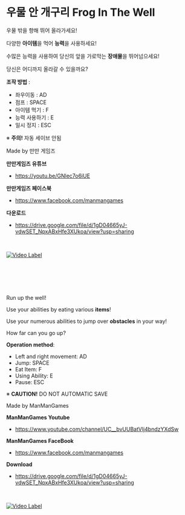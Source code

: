 # 우물 안 개구리 Frog In The Well

우물 밖을 향해 뛰어 올라가세요!

다양한 <b>아이템</b>을 먹어 <b>능력</b>을 사용하세요!

수많은 능력을 사용하여 당신의 앞을 가로막는 <b>장애물</b>을 뛰어넘으세요!

당신은 어디까지 올라갈 수 있을까요?

<b>조작 방법</b> :
  - 좌우이동 : AD
  - 점프 : SPACE
  - 아이템 먹기 : F
  - 능력 사용하기 : E
  - 일시 정지 : ESC
  
  ※ <b>주의!</b> 자동 세이브 안됨
  
  Made by 만만 게임즈
  
  <b>만만게임즈 유튜브</b>
   - https://youtu.be/GNlec7o6iUE
   
   <b>만만게임즈 페이스북</b>
   - https://www.facebook.com/manmangames
   
   <b>다운로드</b>
   - https://drive.google.com/file/d/1gD04665yJ-vdwSET_NpxABxHfe3XUkoa/view?usp=sharing
   
   
   <br>
   
   [![Video Label](https://user-images.githubusercontent.com/81199996/177677532-4c5f557f-e484-479a-837e-8f4a58b76fc2.png)](https://www.youtube.com/watch?v=XYj1v_vGxR0)
   
  
  
  
  <br>
  <br>
  <br>
  <br>
  
Run up the well!

Use your abilities by eating various <b>items</b>!

Use your numerous abilities to jump over <b>obstacles</b> in your way!

How far can you go up?

<b>Operation method</b>:

  - Left and right movement: AD<br>
  - Jump: SPACE<br>
  - Eat Item: F<br>
  - Using Ability: E<br>
  - Pause: ESC<br>

※ <b>CAUTION!</b> DO NOT AUTOMATIC SAVE

Made by ManManGames
  
  <b>ManManGames Youtube</b>
   - https://www.youtube.com/channel/UC__bvUUBatVlj4bndzYXdSw
   
   <b>ManManGames FaceBook</b>
   - https://www.facebook.com/manmangames
   
   <b>Download</b>
   - https://drive.google.com/file/d/1gD04665yJ-vdwSET_NpxABxHfe3XUkoa/view?usp=sharing
   
   
   <br>
   
   [![Video Label](https://user-images.githubusercontent.com/81199996/177677532-4c5f557f-e484-479a-837e-8f4a58b76fc2.png)](https://www.youtube.com/watch?v=XYj1v_vGxR0)
